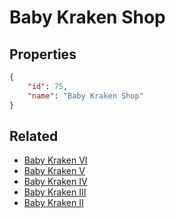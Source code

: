# Baby Kraken Shop

<no description available>

## Properties

```json
{
    "id": 75,
    "name": "Baby Kraken Shop"
}
```

## Related

- [Baby Kraken VI](../items/4491-baby-kraken-vi.md)
- [Baby Kraken V](../items/4490-baby-kraken-v.md)
- [Baby Kraken IV](../items/4489-baby-kraken-iv.md)
- [Baby Kraken III](../items/4488-baby-kraken-iii.md)
- [Baby Kraken II](../items/4487-baby-kraken-ii.md)

